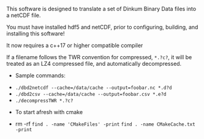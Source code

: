 This software is designed to translate a set of Dinkum Binary Data files into
a netCDF file.

You must have installed hdf5 and netCDF,
prior to configuring, building, and installing this software!

It now requires a c++17 or higher compatible compiler

If a filename follows the TWR convention for compressed, `*.?c?`, it will be treated as an LZ4 compressed file, and automatically decompressed.

* Sample commands:
- `./dbd2netcdf --cache=/data/cache --output=foobar.nc *.d?d`
- `./dbd2csv --cache=/data/cache --output=foobar.csv *.e?d`
- `./decompressTWR *.?c?`


* To start afresh with cmake
- rm -rf `find . -name 'CMakeFiles' -print` `find . -name CMakeCache.txt -print`
